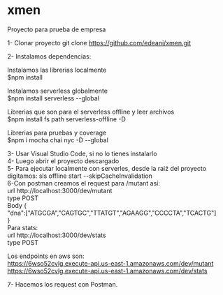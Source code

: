 # xmen
Proyecto para prueba de empresa

1- Clonar proyecto
git clone https://github.com/edeani/xmen.git <br />

2- Instalamos dependencias:

Instalamos las librerias localmente<br />
$npm install

Instalamos serverless globalmente<br />
$npm install serverless --global

Librerias que son para el serverless offline y leer archivos<br />
$npm install fs path serverless-offline -D

Librerias para pruebas y coverage<br />
$npm i mocha chai nyc -D --global

3- Usar Visual Studio Code, si no lo tienes instalarlo <br />
4- Luego abrir el proyecto descargado <br />
5- Para ejecutar localmente con serverles, desde la raiź del proyecto digitamos: sls offline start --skipCacheInvalidation <br />
6-Con postman creamos el request para /mutant así:<br />
    url http://localhost:3000/dev/mutant<br />
    type POST<br />
    Body {<br />
          "dna":["ATGCGA","CAGTGC","TTATGT","AGAAGG","CCCCTA","TCACTG"]<br />
    }<br />
  Para stats:  <br />
    url http://localhost:3000/dev/stats      <br />
    type POST<br />
    

Los endpoints en aws son:<br />
  https://6wso52cvlg.execute-api.us-east-1.amazonaws.com/dev/mutant<br />
  https://6wso52cvlg.execute-api.us-east-1.amazonaws.com/dev/stats<br />

7- Hacemos los request con Postman.
